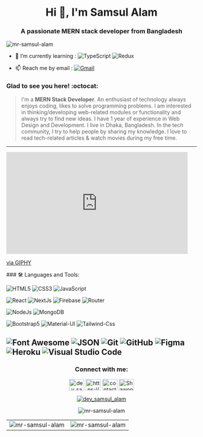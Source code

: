 <h1 align="center">Hi 👋, I'm Samsul Alam</h1>
<h3 align="center">A passionate MERN stack developer from Bangladesh</h3>

<p align="left"> <img src="https://komarev.com/ghpvc/?username=mr-samsul-alam&label=Profile%20views&color=0e75b6&style=flat" alt="mr-samsul-alam" /> </p>
 
- 🌱 I’m currently learning : ![TypeScript](https://img.shields.io/badge/-TypeScript-000000?style=flat&logo=TypeScript)
![Redux](https://img.shields.io/badge/-Redux-000000?style=flat&logo=redux&logoColor=764ABC)

- 📫 Reach me by email : [![Gmail](https://img.shields.io/badge/%20-Send%20Mail-black?color=14171A&labelColor=ef5350&logo=gmail&logoColor=ffffff)](mailto:dev.samsul.alam@gmail.com)

### Glad to see you here! :octocat:

> I'm a **MERN Stack Developer**. An enthusiast of technology always enjoys coding, likes to solve programming problems. I am interested in thinking/developing web-related modules or functionality and always try to find new ideas. I have 1 year of experience in Web Design and Development. I live in Dhaka, Bangladesh. In the tech community, I try to help people by sharing my knowledge. I love to read tech-related articles & watch movies during my free time.

---
<iframe src="https://giphy.com/embed/RbDKaczqWovIugyJmW" width="480" height="270" frameBorder="0" class="giphy-embed" allowFullScreen></iframe><p><a href="https://giphy.com/gifs/looneytunesworldofmayhem-world-of-mayhem-looney-tunes-ltwom-RbDKaczqWovIugyJmW">via GIPHY</a></p>
### 🛠 Languages and Tools:

![HTML5](https://img.shields.io/badge/-HTML5-000000?style=flat&logo=html5)
![CSS3](https://img.shields.io/badge/-CSS3-000000?style=flat&logo=css3&logoColor=1572B6)
![JavaScript](https://img.shields.io/badge/-JavaScript-000000?style=flat&logo=javascript)
<!-- ![TypeScript](https://img.shields.io/badge/-TypeScript-000000?style=flat&logo=TypeScript) -->
![React](https://img.shields.io/badge/-React-000000?style=flat&logo=react)
![NextJs](https://img.shields.io/badge/-NextJs-000000?style=flat&logo=Next.js)
![Firebase](https://img.shields.io/badge/-Firebase-000000?style=flat&logo=firebase)
![Router](https://img.shields.io/badge/-Router-000000?style=flat&logo=react-router)
<!-- ![NextJs](https://img.shields.io/badge/-NextJs-000000?style=flat&logo=Next.js)  -->
![NodeJs](https://img.shields.io/badge/-NodeJs-000000?style=flat&logo=Node.js)
![MongoDB](https://img.shields.io/badge/-MongoDB-000000?style=flat&logo=mongodb) 
<!-- ![Sass](https://img.shields.io/badge/-SCSS-000000?style=flat&logo=sass) -->
![Bootstrap5](https://img.shields.io/badge/-Bootstrap%205-000000?style=flat&logo=bootstrap)
![Material-UI](https://img.shields.io/badge/-Material%20UI-000000?style=flat&logo=Material%20UI&logoColor=0078D6)
![Tailwind-Css](https://img.shields.io/badge/-Tailwind%20CSS-000000?style=flat&logo=tailwindcss)
<!-- ![Redux](https://img.shields.io/badge/-Redux-000000?style=flat&logo=redux&logoColor=764ABC) -->
![Font Awesome](https://img.shields.io/badge/-font%20awesome-000000?style=flat&logo=font-awesome)
![JSON](https://img.shields.io/badge/-JSON-000000?style=flat&logo=JSON&logoColor=565656)
![Git](https://img.shields.io/badge/-Git-000000?style=flat&logo=git)
![GitHub](https://img.shields.io/badge/-GitHub-000000?style=flat&logo=github)
![Figma](https://img.shields.io/badge/-Figma-000000?style=flat&logo=figma)
![Heroku](https://img.shields.io/badge/-Heroku-000000?style=flat&logo=heroku&logoColor=3D0091)
![Visual Studio Code](https://img.shields.io/badge/-VSCode-000000?style=flat&logo=visual-studio-code&logoColor=0078D6)
 ---
<h3 align="center">Connect with me:</h3>
<p align="center">
<a href="https://twitter.com/dev_samsul_alam" target="blank"><img align="center" src="https://raw.githubusercontent.com/rahuldkjain/github-profile-readme-generator/master/src/images/icons/Social/twitter.svg" alt="dev_samsul_alam" height="30" width="40" /></a>
<a href="https://stackoverflow.com/users/https://stackoverflow.com/users/16590682/samsul-alam" target="blank"><img align="center" src="https://raw.githubusercontent.com/rahuldkjain/github-profile-readme-generator/master/src/images/icons/Social/stack-overflow.svg" alt="https://stackoverflow.com/users/16590682/samsul-alam" height="30" width="40" /></a>
<a href="https://fb.com/contact.samsul.alam" target="blank"><img align="center" src="https://raw.githubusercontent.com/rahuldkjain/github-profile-readme-generator/master/src/images/icons/Social/facebook.svg" alt="contact.samsul.alam" height="30" width="40" /></a>
<a href="https://discord.gg/Shawon#5866" target="blank"><img align="center" src="https://raw.githubusercontent.com/rahuldkjain/github-profile-readme-generator/master/src/images/icons/Social/discord.svg" alt="Shawon#5866" height="30" width="40" /></a>
</p>

<p align="center"> <a href="https://twitter.com/dev_samsul_alam" target="blank"><img  src="https://img.shields.io/twitter/follow/dev_samsul_alam?logo=twitter&style=for-the-badge" alt="dev_samsul_alam" /></a> </p>

<p align="center"><img    src="https://github-readme-stats.vercel.app/api/top-langs?username=mr-samsul-alam&show_icons=true&locale=en&layout=compact" alt="mr-samsul-alam" /></p>

<table>
  <tr>
    <td valign="top"><img align="center" src="https://github-readme-stats.vercel.app/api?username=mr-samsul-alam&show_icons=true&locale=en" alt="mr-samsul-alam" /></td>
    <td valign="top"><img  src="https://github-readme-streak-stats.herokuapp.com/?user=mr-samsul-alam&" alt="mr-samsul-alam" /></td>
  </tr>
</table>
